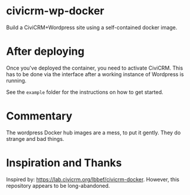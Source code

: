 # civicrm-wp-docker

Build a CiviCRM+Wordpress site using a self-contained docker image.

# After deploying

Once you've deployed the container, you need to activate CiviCRM. This has to be done via the interface after a working instance of Wordpress is running.

See the `example` folder for the instructions on how to get started.

# Commentary

The wordpress Docker hub images are a mess, to put it gently. They do strange and bad things.

# Inspiration and Thanks

Inspired by: https://lab.civicrm.org/lbbef/civicrm-docker. However, this repository appears to be long-abandoned.
